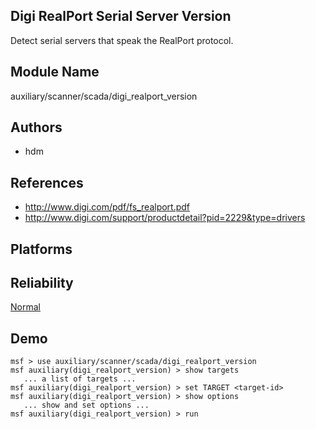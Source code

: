 ## Digi RealPort Serial Server Version

Detect serial servers that speak the RealPort protocol.


## Module Name
auxiliary/scanner/scada/digi_realport_version

## Authors
* hdm


## References
* http://www.digi.com/pdf/fs_realport.pdf
* http://www.digi.com/support/productdetail?pid=2229&type=drivers




## Platforms


## Reliability
[Normal](https://github.com/rapid7/metasploit-framework/wiki/Exploit-Ranking)

## Demo

```
msf > use auxiliary/scanner/scada/digi_realport_version
msf auxiliary(digi_realport_version) > show targets
   ... a list of targets ...
msf auxiliary(digi_realport_version) > set TARGET <target-id>
msf auxiliary(digi_realport_version) > show options
   ... show and set options ...
msf auxiliary(digi_realport_version) > run
```
    
    